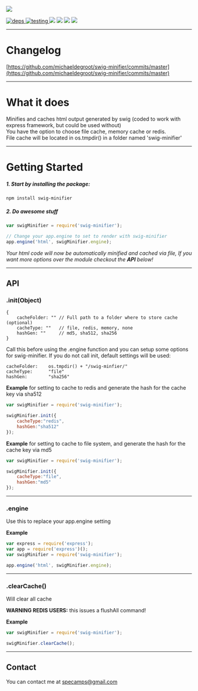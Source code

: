 [![](https://nodei.co/npm/swig-minifier.png?downloads=true&downloadRank=true&stars=true)](https://www.npmjs.com/package/swig-minifier)

[![](https://david-dm.org/michaeldegroot/swig-minifier.svg "deps") ](https://david-dm.org/michaeldegroot/swig-minifier "david-dm")
[![](https://travis-ci.org/michaeldegroot/swig-minifier.svg?branch=master "testing") ](https://travis-ci.org/michaeldegroot/swig-minifier "travis-ci")
[![](https://coveralls.io/repos/michaeldegroot/swig-minifier/badge.svg?branch=master&service=github)](https://coveralls.io/github/michaeldegroot/swig-minifier?branch=master)
![](https://img.shields.io/badge/Node-%3E%3D0.10-green.svg)
![](https://img.shields.io/npm/dt/swig-minifier.svg)
![](https://img.shields.io/npm/l/swig-minifier.svg)
___
# Changelog

[https://github.com/michaeldegroot/swig-minifier/commits/master](https://github.com/michaeldegroot/swig-minifier/commits/master)
 ___
# What it does
Minifies and caches html output generated by swig (coded to work with express framework, but could be used without)   
You have the option to choose file cache, memory cache or redis.   
File cache will be located in os.tmpdir() in a folder named 'swig-minifier'   
___
# Getting Started

##### 1. Start by installing the package:
    npm install swig-minifier

##### 2. Do awesome stuff
```javascript
var swigMinifier = require('swig-minifier');

// Change your app.engine to set to render with swig-minifier
app.engine('html', swigMinifier.engine);
```
_Your html code will now be automatically minified and cached via file, If you want more options over the module checkout the __API__ below!_
___
## API

###  .init(Object)
    {
	    cacheFolder: "" // Full path to a folder where to store cache (optional)
        cacheType: ""   // file, redis, memory, none
        hashGen: ""     // md5, sha512, sha256
    }
Call this before using the .engine function and you can setup some options for swig-minifier. If you do not call init, default settings will be used:

    cacheFolder:    os.tmpdir() + "/swig-minfier/"
    cacheType:      "file"
    hashGen:        "sha256"

__Example__
for setting to cache to redis and generate the hash for the cache key via sha512

```javascript
var swigMinifier = require('swig-minifier');

swigMinifier.init({
    cacheType:"redis",
    hashGen:"sha512"
});
```

__Example__
for setting to cache to file system, and generate the hash for the cache key via md5

```javascript
var swigMinifier = require('swig-minifier');

swigMinifier.init({
    cacheType:"file",
    hashGen:"md5"
});
```
___
###  .engine
Use this to replace your app.engine setting

__Example__
```javascript
var express = require('express');
var app = require('express')();
var swigMinifier = require('swig-minifier');

app.engine('html', swigMinifier.engine);
```
___
###  .clearCache()
Will clear all cache

__WARNING REDIS USERS:__ this issues a flushAll command! 

__Example__
```javascript
var swigMinifier = require('swig-minifier');

swigMinifier.clearCache();
```
___
## Contact
You can contact me at specamps@gmail.com